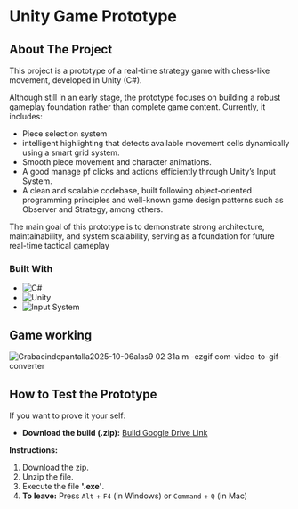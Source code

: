 # Unity Game Prototype
## About The Project
This project is a prototype of a real-time strategy game with chess-like movement, developed in Unity (C#).

Although still in an early stage, the prototype focuses on building a robust gameplay foundation rather than complete game content.
Currently, it includes:
* Piece selection system
* intelligent highlighting that detects available movement cells dynamically using a smart grid system.
* Smooth piece movement and character animations.
* A good manage pf clicks and actions efficiently through Unity’s Input System.
* A clean and scalable codebase, built following object-oriented programming principles and well-known game design patterns such as Observer and Strategy, among others.

The main goal of this prototype is to demonstrate strong architecture, maintainability, and system scalability, serving as a foundation for future real-time tactical gameplay

### Built With
* ![C#](https://img.shields.io/badge/C%23-239120?style=for-the-badge&logo=c-sharp&logoColor=white)
* ![Unity](https://img.shields.io/badge/Unity-100000?style=for-the-badge&logo=unity&logoColor=white)
* ![Input System](https://img.shields.io/badge/Unity%20Input%20System-222222?style=for-the-badge&logo=unity&logoColor=white)

## Game working
![Grabacindepantalla2025-10-06alas9 02 31a m -ezgif com-video-to-gif-converter](https://github.com/user-attachments/assets/c8a4cd0c-4e00-4400-b303-5834aa7885bd)

## How to Test the Prototype
If you want to prove it your self:

* **Download the build (.zip):** [Build Google Drive Link](https://drive.google.com/file/d/19Qt8qQhBhMC0F3V-1hTj5-5yFp_7l8rN/view?usp=share_link)

**Instructions:**
1.  Download the zip.
2.  Unzip the file.
3.  Execute the file **'.exe'**.
4.  **To leave:** Press `Alt` + `F4` (in Windows) or `Command` + `Q` (in Mac)
